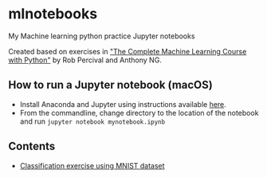 # mlnotebooks
My Machine learning python practice Jupyter notebooks

Created based on exercises in ["The Complete Machine Learning Course with Python"](https://www.udemy.com/machine-learning-course-with-python/learn/v4/overview) by Rob Percival and Anthony NG.

## How to run a Jupyter notebook (macOS)
- Install Anaconda and Jupyter using instructions available [here](https://docs.anaconda.com/anaconda/install/mac-os/).
- From the commandline, change directory to the location of the notebook and run `jupyter notebook mynotebook.ipynb`

## Contents
- [Classification exercise using MNIST dataset](https://github.com/mpdroid/mlnotebooks/blob/master/Classification-MNIST.ipynb)


